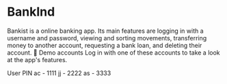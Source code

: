 # BankInd
Bankist is a online banking app. Its main features are logging in with a username and password, viewing and sorting movements, transferring money to another account, requesting a bank loan, and deleting their account.
🧾 Demo accounts
Log in with one of these accounts to take a look at the app's features.

User	PIN
ac -  1111
jj - 2222
as - 3333
